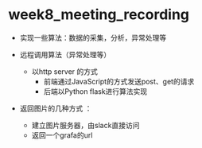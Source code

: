 # week8_meeting_recording

+ 实现一些算法：数据的采集，分析，异常处理等

+ 远程调用算法（异常处理等）
  + 以http server 的方式 
    + 前端通过JavaScript的方式发送post、get的请求 
    + 后端以Python flask进行算法实现

+ 返回图片的几种方式 ：
  + 建立图片服务器，由slack直接访问  
  + 返回一个grafa的url
  
  

